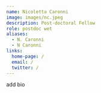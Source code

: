 ```yaml
---
name: Nicoletta Caronni
image: images/nc.jpeg
description: Post-doctoral Fellow
role: postdoc wet
aliases:
  - N. Caronni
  - N Caronni
links:
  home-page: /
  email: /
  twitter: /
---
```

add bio
